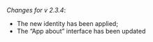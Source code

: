 _Changes for v 2.3.4_:
- The new identity has been applied;
- The “App about” interface has been updated
